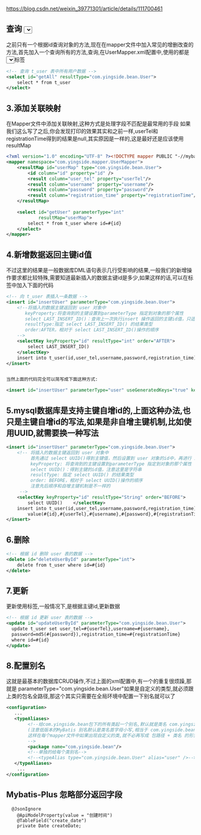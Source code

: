 
https://blog.csdn.net/weixin_39771301/article/details/111700461
## 查询 <select>

之前只有一个根据id查询对象的方法,现在在mapper文件中加入常见的增删改查的方法,首先加入一个查询所有的方法,查询,在UserMapper.xml配置中,使用的都是<select></select>标签
```xml
<!-- 查询 t_user 表中所有用户数据 -->
<select id="getAll" resultType="com.yingside.bean.User">
    select * from t_user
</select>
```

## 3.添加关联映射
在Mapper文件中添加关联映射,这种方式是处理字段不匹配是最常用的手段
如果我们这么写了之后,你会发现打印的效果其实和之前一样,userTel和registrationTime得到的结果是null,其实原因是一样的,这是最好还是应该使用resultMap
```xml
<?xml version="1.0" encoding="UTF-8" ?><!DOCTYPE mapper PUBLIC "-//mybatis.org//DTD Mapper 3.0//EN" "http://mybatis.org/dtd/mybatis-3-mapper.dtd">
<mapper namespace="com.yingside.mapper.UserMapper">
    <resultMap id="userMap" type="com.yingside.bean.User">
        <id column="id" property="id" />
        <result column="user_tel" property="userTel"/>
        <result column="username" property="username"/>
        <result column="password" property="password"/>
        <result column="registration_time" property="registrationTime"/>
    </resultMap>
 
    <select id="getUser" parameterType="int"
            resultMap="userMap">
        select * from t_user where id=#{id}
    </select>
</mapper>
```

## 4.新增数据返回主键id值
不过这里的结果是一般数据库DML语句表示几行受影响的结果,一般我们的新增操作要求都比较特殊,需要知道最新插入的数据主键id是多少,如果这样的话,可以在<insert>标签中加入下面的代码
```xml
<!-- 向 t_user 表插入一条数据 -->
<insert id="insertUser" parameterType="com.yingside.bean.User">
    <!--将插入的数据主键返回到 user 对象中
       keyProperty:将查询到的主键设置到parameterType 指定到对象的那个属性
       select LAST_INSERT_ID()：查询上一次执行insert 操作返回的主键id值，只适用于自增主键
       resultType:指定 select LAST_INSERT_ID() 的结果类型
       order:AFTER，相对于 select LAST_INSERT_ID()操作的顺序
    -->
    <selectKey keyProperty="id" resultType="int" order="AFTER">
        select LAST_INSERT_ID()    
    </selectKey>
    insert into t_user(id,user_tel,username,password,registration_time) value(null,#{userTel},#{username},#{password},#{registrationTime})
</insert>


当然上面的代码完全可以简写成下面这种方式:

<insert id="insertUser" parameterType="user" useGeneratedKeys="true" keyProperty="id"></insert>
```

## 5.mysql数据库是支持主键自增id的,上面这种办法,也只是主键自增id的写法,如果是非自增主键机制,比如使用UUID,就需要换一种写法
```xml
<insert id="insertUser" parameterType="com.yingside.bean.User">
    <!-- 将插入的数据主键返回到 user 对象中
         首先通过 select UUID()得到主键值，然后设置到 user 对象的id中，再进行 insert 操作
         keyProperty: 将查询到的主键设置到parameterType 指定到对象的那个属性
         select UUID()：得到主键的id值，注意这里是字符串
         resultType: 指定 select UUID() 的结果类型
         order: BEFORE，相对于 select UUID()操作的顺序
         注意先后顺序和自增主键机制是不一样的
     -->
    <selectKey keyProperty="id" resultType="String" order="BEFORE">
        select UUID()    </selectKey>
    insert into t_user(id,user_tel,username,password,registration_time)
        value(#{id},#{userTel},#{username},#{password},#{registrationTime})
</insert>
```

## 6.删除 <delete>
```xml
<!-- 根据 id 删除 user 表的数据 -->
<delete id="deleteUserById" parameterType="int">
    delete from t_user where id=#{id}
</delete>
```

## 7.更新 <update>
更新使用<update>标签,一般情况下,是根据主键id,更新数据
```xml
<!-- 根据 id 更新 user 表的数据 -->
<update id="updateUserById" parameterType="com.yingside.bean.User">
  update t_user set user_tel=#{userTel},username=#{username},
  password=md5(#{password}),registration_time=#{registrationTime}
  where id=#{id}
</update>
```

## 8.配置别名<typeAliases>
这就是最基本的数据库CRUD操作,不过上面的xml配置中,有一个的重复很烦躁,那就是 parameterType="com.yingside.bean.User"如果是自定义的类型,就必须跟上类的包名全路径,那这个其实只需要在全局环境中配置一下别名就可以了

```xml
<configuration>
   ...    
   <typeAliases>
        <!--给com.yingside.bean包下的所有类起一个别名,默认就是类名 com.yingside.bean.User === User
        (注意低版本的MyBatis 别名默认是类名首字母小写,相当于 com.yingside.bean.User === user)
        这样在每个mapper文件中如果出现自定义的类,就不必再写成 包路径 + 类名 的形式了,直接写这里定义的别名就ok
        -->
        <package name="com.yingside.bean"/>
        <!--单独的给每个类别名-->
        <!--<typeAlias type="com.yingside.bean.User" alias="user" />-->
   </typeAliases>
    ... 
</configuration>
```


## Mybatis-Plus 忽略部分返回字段
```
  @JsonIgnore
    @ApiModelProperty(value = "创建时间")
    @TableField("create_date")
    private Date createDate;
```
